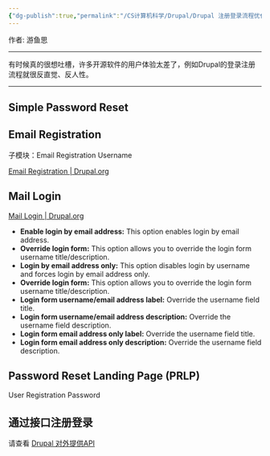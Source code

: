 ```yaml
---
{"dg-publish":true,"permalink":"/CS计算机科学/Drupal/Drupal 注册登录流程优化/","noteIcon":"","created":"2024-08-28T17:27:38.000+08:00","updated":"2024-05-06T11:39:54.000+08:00"}
---
```



作者: 游鱼思

---

有时候真的很想吐槽，许多开源软件的用户体验太差了，例如Drupal的登录注册流程就很反直觉、反人性。

---

## Simple Password Reset

## Email Registration

子模块：Email Registration Username

[Email Registration | Drupal.org](https://www.drupal.org/project/email_registration)

## Mail Login

[Mail Login | Drupal.org](https://www.drupal.org/project/mail_login)

- **Enable login by email address:** This option enables login by email address.
- **Override login form:** This option allows you to override the login form username title/description.
- **Login by email address only:** This option disables login by username and forces login by email address only.
- **Override login form:** This option allows you to override the login form username title/description.
- **Login form username/email address label:** Override the username field title.
- **Login form username/email address description:** Override the username field description.
- **Login form email address only label:** Override the username field title.
- **Login form email address only description:** Override the username field description.

## Password Reset Landing Page (PRLP)

User Registration Password

## 通过接口注册登录

请查看 [Drupal 对外提供API](数据交互/Drupal%20对外提供API.md)
